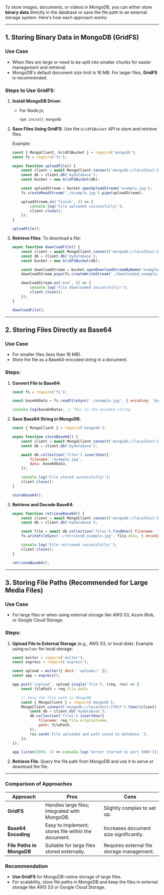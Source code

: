 To store images, documents, or videos in MongoDB, you can either store **binary data** directly in the database or save the file path to an external storage system. Here's how each approach works:

---

## **1. Storing Binary Data in MongoDB (GridFS)**

### Use Case
- When files are large or need to be split into smaller chunks for easier management and retrieval.
- MongoDB's default document size limit is 16 MB. For larger files, **GridFS** is recommended.

### Steps to Use GridFS:
1. **Install MongoDB Driver**:
   - For Node.js:
     ```bash
     npm install mongodb
     ```

2. **Save Files Using GridFS**:
   Use the `GridFSBucket` API to store and retrieve files.

   Example:
   ```javascript
   const { MongoClient, GridFSBucket } = require('mongodb');
   const fs = require('fs');

   async function uploadFile() {
       const client = await MongoClient.connect('mongodb://localhost:27017');
       const db = client.db('mydatabase');
       const bucket = new GridFSBucket(db);

       const uploadStream = bucket.openUploadStream('example.jpg');
       fs.createReadStream('./example.jpg').pipe(uploadStream);

       uploadStream.on('finish', () => {
           console.log('File uploaded successfully!');
           client.close();
       });
   }

   uploadFile();
   ```

3. **Retrieve Files**:
   To download a file:
   ```javascript
   async function downloadFile() {
       const client = await MongoClient.connect('mongodb://localhost:27017');
       const db = client.db('mydatabase');
       const bucket = new GridFSBucket(db);

       const downloadStream = bucket.openDownloadStreamByName('example.jpg');
       downloadStream.pipe(fs.createWriteStream('./downloaded_example.jpg'));

       downloadStream.on('end', () => {
           console.log('File downloaded successfully!');
           client.close();
       });
   }

   downloadFile();
   ```

---

## **2. Storing Files Directly as Base64**
### Use Case
- For smaller files (less than 16 MB).
- Store the file as a Base64-encoded string in a document.

### Steps:
1. **Convert File to Base64**:
   ```javascript
   const fs = require('fs');

   const base64Data = fs.readFileSync('./example.jpg', { encoding: 'base64' });

   console.log(base64Data); // This is the encoded string
   ```

2. **Save Base64 String in MongoDB**:
   ```javascript
   const { MongoClient } = require('mongodb');

   async function storeBase64() {
       const client = await MongoClient.connect('mongodb://localhost:27017');
       const db = client.db('mydatabase');

       await db.collection('files').insertOne({
           filename: 'example.jpg',
           data: base64Data,
       });

       console.log('File stored successfully!');
       client.close();
   }

   storeBase64();
   ```

3. **Retrieve and Decode Base64**:
   ```javascript
   async function retrieveBase64() {
       const client = await MongoClient.connect('mongodb://localhost:27017');
       const db = client.db('mydatabase');

       const file = await db.collection('files').findOne({ filename: 'example.jpg' });
       fs.writeFileSync('./retrieved_example.jpg', file.data, { encoding: 'base64' });

       console.log('File retrieved successfully!');
       client.close();
   }

   retrieveBase64();
   ```

---

## **3. Storing File Paths (Recommended for Large Media Files)**

### Use Case
- For large files or when using external storage like AWS S3, Azure Blob, or Google Cloud Storage.

### Steps:
1. **Upload File to External Storage** (e.g., AWS S3, or local disk).
   Example using `multer` for local storage:
   ```javascript
   const multer = require('multer');
   const express = require('express');

   const upload = multer({ dest: 'uploads/' });
   const app = express();

   app.post('/upload', upload.single('file'), (req, res) => {
       const filePath = req.file.path;

       // Save the file path in MongoDB
       const { MongoClient } = require('mongodb');
       MongoClient.connect('mongodb://localhost:27017').then((client) => {
           const db = client.db('mydatabase');
           db.collection('files').insertOne({
               filename: req.file.originalname,
               path: filePath,
           });
           res.send('File uploaded and path saved to database.');
       });
   });

   app.listen(3000, () => console.log('Server started on port 3000'));
   ```

2. **Retrieve File**:
   Query the file path from MongoDB and use it to serve or download the file.

---

### **Comparison of Approaches**
| **Approach**               | **Pros**                                 | **Cons**                                   |
|----------------------------|-----------------------------------------|-------------------------------------------|
| **GridFS**                 | Handles large files; integrated with MongoDB. | Slightly complex to set up.               |
| **Base64 Encoding**        | Easy to implement; stores file within the document. | Increases document size significantly.    |
| **File Paths in MongoDB**  | Suitable for large files stored externally. | Requires external file storage management.|

### **Recommendation**
- **Use GridFS** for MongoDB-native storage of large files.
- For scalability, store file paths in MongoDB and keep the files in external storage like AWS S3 or Google Cloud Storage.